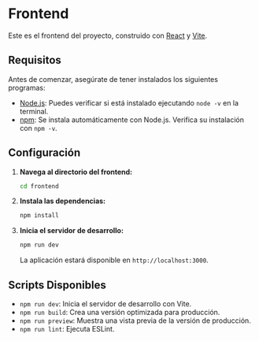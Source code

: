 # Frontend

Este es el frontend del proyecto, construido con [React](https://reactjs.org/) y [Vite](https://vitejs.dev/).

## Requisitos

Antes de comenzar, asegúrate de tener instalados los siguientes programas:

- [Node.js](https://nodejs.org/): Puedes verificar si está instalado ejecutando `node -v` en la terminal.
- [npm](https://www.npmjs.com/): Se instala automáticamente con Node.js. Verifica su instalación con `npm -v`.

## Configuración

1. **Navega al directorio del frontend:**

    ```bash
    cd frontend
    ```

2. **Instala las dependencias:**

    ```bash
    npm install
    ```

3. **Inicia el servidor de desarrollo:**

    ```bash
    npm run dev
    ```

    La aplicación estará disponible en `http://localhost:3000`.

## Scripts Disponibles

- `npm run dev`: Inicia el servidor de desarrollo con Vite.
- `npm run build`: Crea una versión optimizada para producción.
- `npm run preview`: Muestra una vista previa de la versión de producción.
- `npm run lint`: Ejecuta ESLint.
